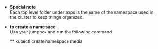 
- **Special note**  
  Each top level folder under apps is the name of the namespace used in the cluster to keep things organized. 

- **to create a name sace**  
  Use your jumpbox and run the following command

  **
  kubectl create namespace media
  
